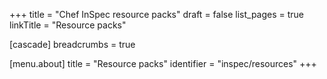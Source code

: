 +++
title = "Chef InSpec resource packs"
draft = false
list_pages = true
linkTitle = "Resource packs"

[cascade]
  breadcrumbs = true

[menu.about]
title = "Resource packs"
identifier = "inspec/resources"
+++
